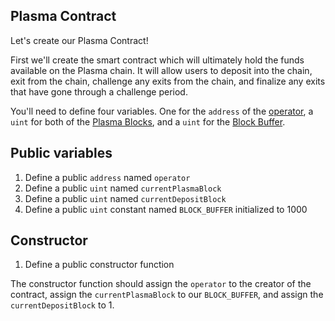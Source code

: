 ## Plasma Contract

Let's create our Plasma Contract! 

First we'll create the smart contract which will ultimately hold the funds available on the Plasma chain. It will allow users to deposit into the chain, exit from the chain, challenge any exits from the chain, and finalize any exits that have gone through a challenge period.

You'll need to define four variables. One for the `address` of the [operator](?tab=details&scroll=Single%20Operator), a `uint` for both of the [Plasma Blocks](?tab=details&scroll=Plasma%20Blocks), and a `uint` for the [Block Buffer](?tab=details&scroll=Block%20Buffer).

## Public variables

1. Define a public `address` named `operator`
2. Define a public `uint` named `currentPlasmaBlock`
3. Define a public `uint` named `currentDepositBlock`
4. Define a public `uint` constant named `BLOCK_BUFFER` initialized to 1000

## Constructor

1. Define a public constructor function

The constructor function should assign the `operator` to the creator of the contract, assign the `currentPlasmaBlock` to our `BLOCK_BUFFER`, and assign the `currentDepositBlock` to 1.

